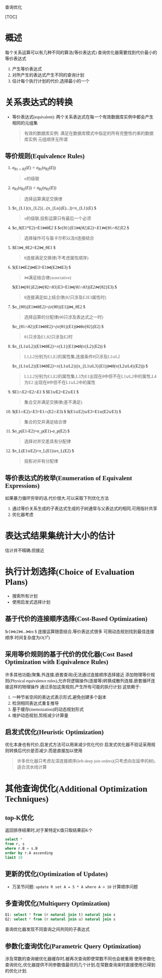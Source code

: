 查询优化

[TOC]
<font face = "Consolas">

# 概述
每个关系运算可以有几种不同的算法(等价表达式)
查询优化器需要找到代价最小的等价表达式
1. 产生等价表达式
2. 对所产生的表达式产生不同的查询计划
3. 估计每个执行计划的代价,选择最小的一个

# 关系表达式的转换
* 等价表达式(equivalent): 两个关系表达式在每一个有效数据库实例中都会产生相同的元组集
    > 有效的数据库实例: 满足在数据库模式中指定的所有完整性约束的数据库实例
    元组顺序无所谓
## 等价规则(Equivalence Rules)
1. $σ_{θ1∩θ2}(E)=σ_{θ1}(σ_{θ2}(E))$
   >σ的级联
2. $σ_{θ1}(σ_{θ2}(E))=σ_{θ2}(σ_{θ1}(E))$
   >选择运算满足交换律
3. $π_{L1}(π_{L2}(...(π_{Ln}(E)...))=π_{L1}(E) $
   >π的级联,投影运算只有最后一个必须
4. $σ_θ(E1*E2)=E1⋈_θE2 $
   $σ_{θ1}(E1⋈_{θ2}E2)=E1⋈_{θ1∩θ2}E2 $
   >选择操作可与笛卡尔积以及θ连接结合
5. $E1⋈_θE2=E2⋈_θE1 $
   >θ连接满足交换律(不考虑属性顺序)
6. $(E1⋈E2)⋈E3=E1⋈(E2⋈E3) $
    >⋈满足结合律(associative)

   $(E1⋈_{θ1}E2)⋈_{θ2∩θ3}E3=E1⋈_{θ1∩θ3}(E2⋈_{θ2}E3) $
   >θ连接满足如上结合律(θ2只涉及E2E3属性时)
7. $σ_{θ0}(E1⋈_θE2)=(σ_{θ0}(E1))⋈_θE2 $
   >选择运算的分配律(θ0只涉及表达式之一时)

   $σ_{θ1∩θ2}(E1⋈_θE2)=(σ_{θ1}(E1))⋈_θσ_{θ2}(E2) $
   >θ1只涉及E1,θ2只涉及E2时
8. $π_{L1∪L2}(E1⋈_θE2)=π_{L1}(E1)⋈_θ(π_{L2}(E2)) $
    > L1,L2分别为E1,E2的属性集,连接条件θ只涉及L1∪L2

    $π_{L1∪L2}(E1⋈_θE2)=π_{L1∪L2}((π_{L1∪L3}(E1))⋈_θ(π_{L2∪L4}(E2))) $
    > L1,L2分别为E1,E2的属性集,L3为E1出现在θ中但不在L1∪L2中的属性,L4为E2 出现在θ中但不在L1∪L2中的属性
9. $E1∩E2=E2∩E1 $
   $E1∪E2=E2∪E1 $
   > 集合交并满足交换律(差不满足)
10. $(E1∩E2)∩E3=E1∩(E2∩E3) $
   $(E1∪E2)∪E3=E1∪(E2∪E3) $
    > 集合的交并满足结合律
11. $σ_p(E1-E2)=σ_p(E1)-σ_p(E2) $
    >选择对并交差具有分配律
12. $π_L(E1∪E2)=π_L(E1)∪π_L(E2) $
    > 投影对并有分配律

## 等价表达式的枚举(Enumeration of Equivalent Expressions)
如果暴力循环穷举的话,代价很大,可以采取下列优化方法
1. 通过等价关系生成的子表达式生成的子树通常与父表达式的相同,可用指针共享
2. 优化器考虑

# 表达式结果集统计大小的估计
估计并不精确,但接近

# 执行计划选择(Choice of Evaluation Plans)
* 搜索所有计划
* 使用启发式选择计划
## 基于代价的连接顺序选择(Cost-Based Optimization)
$r1⋈r2⋈...⋈rn $
连接运算随意结合,等价表达式很多
可用动态规划找到最佳连接顺序
时间复杂度为$O(3^n)$
## 采用等价规则的基于代价的优化器(Cost Based Optimization with Equivalence Rules)
许多其他功能(聚集,外连接,嵌套查询)无法通过连接顺序选择接近
添加物理等价规则(Physical equivalence rules),允许将逻辑操作(连接等)转换成散列连接,嵌套循环连接这样的物理操作
通过添加这类规则,产生所有可能的执行计划
这依赖于:
1. 一种节省空间的表达式表示形式,避免创建多个副本
2. 检测相同表达式重复推导
3. 基于缓存(memoization)的动态规划形式
4. 维护动态规划,剪枝减少计算量
## 启发式优化(Heuristic Optimization)
优化本身也有代价,启发式方法可以用来减少优化代价
启发式优化器不验证采用规则转换后代价是否减少,而是直接加以使用
> 许多优化器只考虑左深连接顺序(left-deep join orders)(只考虑向左延申的树),适合流水线计算

# 其他查询优化(Additional Optimization Techniques)
## top-K优化
返回排序结果时,对于某特定K值只取结果前K个
```sql
select * 
from r, s
where r.B = s.B
order by r.A ascending
limit 10
```
## 更新的优化(Optimization of Updates)
* 万圣节问题: `update R set A = 5 * A where A > 10`
计算顺序问题
## 多查询优化(Multiquery Optimization)
```sql
Q1: select * from (r natural join t) natural join s
Q2: select * from (r natural join u) natural join s
```
查询优化器发现不同查询之间共同的子表达式
## 参数化查询优化(Parametric Query Optimization)
涉及常数的查询被优化器缓存时,被再次查询即使常数不同也会被重用
使用参数化查询优化,优化器提供不同参数值最优的几个计划,在常数查询来时直接使用已得到的优化计划.

